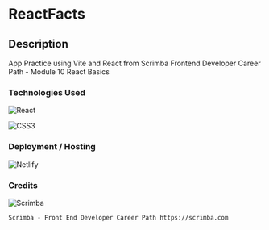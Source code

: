 # ReactFacts

## Description
App Practice using Vite and React from Scrimba Frontend Developer Career Path - Module 10 React Basics

### Technologies Used


![React](https://img.shields.io/badge/react-%2320232a.svg?style=for-the-badge&logo=react&logoColor=%2361DAFB)

![CSS3](https://img.shields.io/badge/css3-%231572B6.svg?style=for-the-badge&logo=css3&logoColor=white)

### Deployment / Hosting

![Netlify](https://img.shields.io/badge/netlify-%23000000.svg?style=for-the-badge&logo=netlify&logoColor=#00C7B7)


### Credits

![Scrimba](https://img.shields.io/badge/scrimba-2B283A?style=for-the-badge&logo=scrimba&logoColor=white)

`Scrimba - Front End Developer Career Path
https://scrimba.com`


